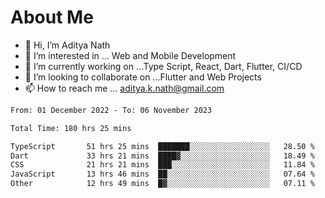 # About Me

- 👋 Hi, I’m Aditya Nath
- 👀 I’m interested in ... Web and Mobile Development
- 🌱 I’m currently working on ...Type Script, React, Dart, Flutter, CI/CD
- 💞️ I’m looking to collaborate on ...Flutter and Web Projects
- 📫 How to reach me ... aditya.k.nath@gmail.com

<!--START_SECTION:waka-->

```txt
From: 01 December 2022 - To: 06 November 2023

Total Time: 180 hrs 25 mins

TypeScript       51 hrs 25 mins  ███████░░░░░░░░░░░░░░░░░░   28.50 %
Dart             33 hrs 21 mins  ████▓░░░░░░░░░░░░░░░░░░░░   18.49 %
CSS              21 hrs 21 mins  ███░░░░░░░░░░░░░░░░░░░░░░   11.84 %
JavaScript       13 hrs 46 mins  ██░░░░░░░░░░░░░░░░░░░░░░░   07.64 %
Other            12 hrs 49 mins  █▓░░░░░░░░░░░░░░░░░░░░░░░   07.11 %
```

<!--END_SECTION:waka-->

<!---
kronosking007/kronosking007 is a ✨ special ✨ repository because its `README.md` (this file) appears on your GitHub profile.
You can click the Preview link to take a look at your changes.
--->
